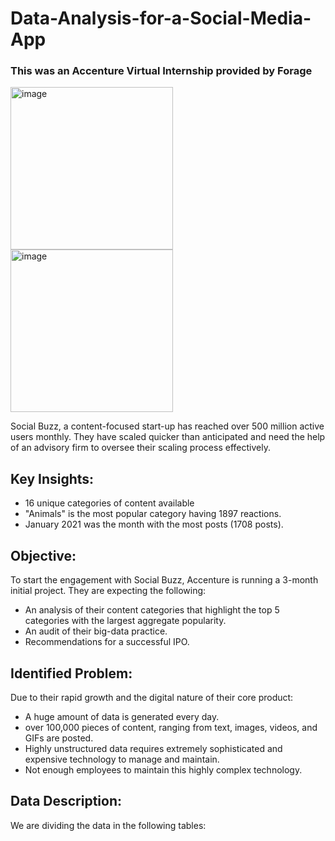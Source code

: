 # Data-Analysis-for-a-Social-Media-App
### This was an Accenture Virtual Internship provided by Forage

<img width="260" alt="image" src="https://github.com/PKatre17/Data-Analysis-for-a-Social-Media-App/assets/97483777/4d8f0521-95ba-4147-847f-780b95f6e773"><img width="260" alt="image" src="https://github.com/PKatre17/Data-Analysis-for-a-Social-Media-App/assets/97483777/0201651f-35a6-4c6a-9fe6-0602c08f49ec">

Social Buzz, a content-focused start-up has reached over 500 million active users monthly. 
They have scaled quicker than anticipated and need the help of an advisory firm to oversee their scaling process effectively.

## Key Insights:
 - 16 unique categories of content available
 - "Animals" is the most popular category having 1897 reactions.
 - January 2021 was the month with the most posts (1708 posts).
   
## Objective:  
To start the engagement with Social Buzz, Accenture is running a 3-month initial project. They are expecting the following:
  - An analysis of their content categories that highlight the top 5 categories with the largest aggregate popularity.
  - An audit of their big-data practice. 
  - Recommendations for a successful IPO.
              
## Identified Problem:
Due to their rapid growth and the digital nature of their core product:
  - A huge amount of data is generated every day. 
  - over 100,000 pieces of content, ranging from text, images, videos, and GIFs are posted. 
  - Highly unstructured data requires extremely sophisticated and expensive technology to manage and maintain. 
  - Not enough employees to maintain this highly complex technology. 

## Data Description: 
We are dividing the data in the following tables:







